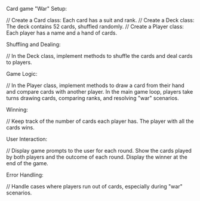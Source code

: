 Card game "War" Setup:

// Create a Card class: Each card has a suit and rank. 
// Create a Deck class: The deck contains 52 cards, shuffled randomly. 
// Create a Player class: Each player has a name and a hand of cards. 


Shuffling and Dealing:

// In the Deck class, implement methods to shuffle the cards and deal cards to players. 


Game Logic:

// In the Player class, implement methods to draw a card from their hand and compare cards with another player. In the main game loop, players take turns drawing cards, comparing ranks, and resolving "war" scenarios. 


Winning:

// Keep track of the number of cards each player has. The player with all the cards wins. 


User Interaction:

// Display game prompts to the user for each round. Show the cards played by both players and the outcome of each round. Display the winner at the end of the game. 


Error Handling:

// Handle cases where players run out of cards, especially during "war" scenarios.

